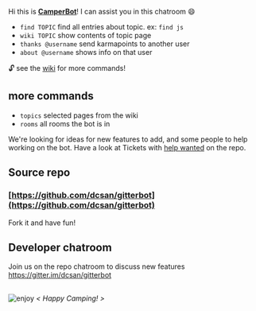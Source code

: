 Hi this is **[CamperBot](https://github.com/FreeCodeCamp/freecodecamp/wiki/camperbot)**! I can assist you in this chatroom :smile: 

- ``find TOPIC``  find all entries about topic. ex: `find js`
- `wiki TOPIC` show contents of topic page
- `thanks @username`  send karmapoints to another user
- `about @username`   shows info on that user

:unlock: see the [wiki](https://github.com/FreeCodeCamp/freecodecamp/wiki/camperbot) for more commands!

## more commands
- `topics` selected pages from the wiki
- `rooms`  all rooms the bot is in

We're looking for ideas for new features to add, and some people to help working on the bot.
Have a look at Tickets with [help wanted](https://github.com/dcsan/gitterbot/issues?q=is%3Aopen+is%3Aissue+label%3A%22help+wanted%22) on the repo. 

## Source repo
### [https://github.com/dcsan/gitterbot](https://github.com/dcsan/gitterbot)
Fork it and have fun!

## Developer chatroom
Join us on the repo chatroom to discuss new features
https://gitter.im/dcsan/gitterbot

## 

![enjoy](https://avatars1.githubusercontent.com/camperbot?&s=100) *< Happy Camping! >*
